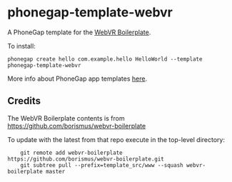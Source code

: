 # phonegap-template-webvr


A PhoneGap template for the [WebVR Boilerplate](https://github.com/borismus/webvr-boilerplate).

To install:

    phonegap create hello com.example.hello HelloWorld --template phonegap-template-webvr
   
More info about PhoneGap app templates [here](https://cordova.apache.org/docs/en/latest/guide/cli/template.html).


## Credits

The WebVR Boilerplate contents is from https://github.com/borismus/webvr-boilerplate

To update with the latest from that repo execute in the top-level directory:

        git remote add webvr-boilerplate https://github.com/borismus/webvr-boilerplate.git
        git subtree pull --prefix=template_src/www --squash webvr-boilerplate master
